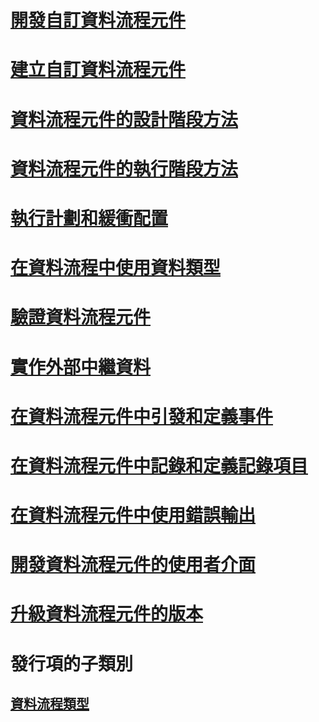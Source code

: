 # [開發自訂資料流程元件](developing-a-custom-data-flow-component.md)
# [建立自訂資料流程元件](creating-a-custom-data-flow-component.md)
# [資料流程元件的設計階段方法](design-time-methods-of-a-data-flow-component.md)
# [資料流程元件的執行階段方法](run-time-methods-of-a-data-flow-component.md)
# [執行計劃和緩衝配置](execution-plan-and-buffer-allocation.md)
# [在資料流程中使用資料類型](working-with-data-types-in-the-data-flow.md)
# [驗證資料流程元件](validating-a-data-flow-component.md)
# [實作外部中繼資料](implementing-external-metadata.md)
# [在資料流程元件中引發和定義事件](raising-and-defining-events-in-a-data-flow-component.md)
# [在資料流程元件中記錄和定義記錄項目](logging-and-defining-log-entries-in-a-data-flow-component.md)
# [在資料流程元件中使用錯誤輸出](using-error-outputs-in-a-data-flow-component.md)
# [開發資料流程元件的使用者介面](developing-a-user-interface-for-a-data-flow-component.md)
# [升級資料流程元件的版本](upgrading-the-version-of-a-data-flow-component.md)

# 發行項的子類別
## [資料流程類型](../../../integration-services/extending-packages-custom-objects-data-flow-types/developing-a-custom-destination-component.md)
